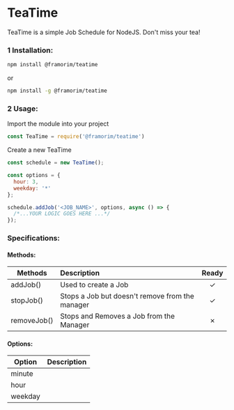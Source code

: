 # TeaTime

TeaTime is a simple Job Schedule for NodeJS.
Don't miss your tea!

### 1 Installation:

```sh
npm install @framorim/teatime 
```
or 
```sh
npm install -g @framorim/teatime 
```

### 2 Usage:
Import the module into your project

```javascript
const TeaTime = require('@framorim/teatime')
```

Create a new TeaTime
```javascript
const schedule = new TeaTime();
```

```javascript
const options = { 
  hour: 3, 
  weekday: '*' 
};

schedule.addJob('<JOB_NAME>', options, async () => {
  /*...YOUR LOGIC GOES HERE ...*/
});
```
### Specifications:
#### Methods:
| Methods       | Description                                     | Ready |
| ------------- |:------------------------------------------------|:-----:|
| addJob()      | Used to create a Job                            |   ✓   |
| stopJob()     | Stops a Job but doesn't remove from the manager |   ✓   |
| removeJob()   | Stops and Removes a Job from the Manager        |   ✗   |

#### Options:
| Option   | Description  |
| -------- |:-------------|
| minute   |              |
| hour     |              |
| weekday  |              |
